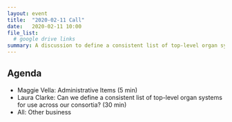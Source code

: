 ```yaml
---
layout: event
title:  "2020-02-11 Call"
date:   2020-02-11 10:00
file_list:
  # google drive links
summary: A discussion to define a consistent list of top-level organ systems for use across our consortia with co-chair Laura Clarke.
---
```

## Agenda
- Maggie Vella: Administrative Items (5 min)
- Laura Clarke: Can we define a consistent list of top-level organ systems for use across our consortia? (30 min)
- All: Other business
